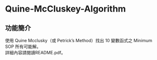 # Quine-McCluskey-Algorithm
## 功能簡介
使用 Quine Mcclusky（或 Petrick’s Method）找出 10 變數函式之 Minimum SOP 所有可能解。<br />詳細內容請閱讀README.pdf。
